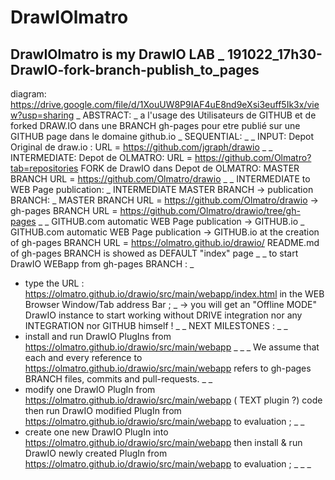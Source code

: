 # DrawIOlmatro
DrawIOlmatro is my DrawIO LAB
_
191022_17h30-DrawIO-fork-branch-publish_to_pages
-
diagram: https://drive.google.com/file/d/1XouUW8P9IAF4uE8nd9eXsi3euff5Ik3x/view?usp=sharing
_
ABSTRACT:
_
a l'usage des Utilisateurs de GITHUB et de forked DRAW.IO dans une BRANCH gh-pages
pour etre publié sur une GITHUB page dans le domaine github.io
_
SEQUENTIAL:
_
_
INPUT:
Depot Original de draw.io :
URL = https://github.com/jgraph/drawio
_
_
INTERMEDIATE:
Depot de OLMATRO: 
URL = https://github.com/Olmatro?tab=repositories
FORK de DrawIO dans Depot de OLMATRO:
MASTER BRANCH
URL = https://github.com/Olmatro/drawio
_
_
INTERMEDIATE to WEB Page publication:
_
INTERMEDIATE MASTER BRANCH -> publication BRANCH:
_
MASTER BRANCH
URL = https://github.com/Olmatro/drawio
->
gh-pages BRANCH
URL = https://github.com/Olmatro/drawio/tree/gh-pages
_
_
GITHUB.com automatic WEB Page publication -> GITHUB.io
_
GITHUB.com
automatic WEB Page publication 
-> GITHUB.io at the creation of gh-pages BRANCH
URL = https://olmatro.github.io/drawio/
README.md of gh-pages BRANCH is showed as DEFAULT "index" page
_
_
to start DrawIO WEBapp from gh-pages BRANCH :
_
 - type the URL : https://olmatro.github.io/drawio/src/main/webapp/index.html
  in the WEB Browser Window/Tab address Bar ;
_
 -> you will get an "Offline MODE" DrawIO instance to start working without DRIVE integration
   nor any INTEGRATION nor GITHUB himself !
_
_
NEXT MILESTONES :
_
_
 - install and run DrawIO PlugIns from https://olmatro.github.io/drawio/src/main/webapp
_
_
_  We assume that each and every reference to https://olmatro.github.io/drawio/src/main/webapp
  refers to gh-pages BRANCH files, commits and pull-requests.
_
_
 - modify one DrawIO PlugIn from https://olmatro.github.io/drawio/src/main/webapp
  ( TEXT plugin ?) code
  then run DrawIO modified PlugIn from https://olmatro.github.io/drawio/src/main/webapp to evaluation ;
_
_
 - create one new DrawIO PlugIn into https://olmatro.github.io/drawio/src/main/webapp
  then install & run DrawIO newly created PlugIn from https://olmatro.github.io/drawio/src/main/webapp to evaluation ;
_
_
_
